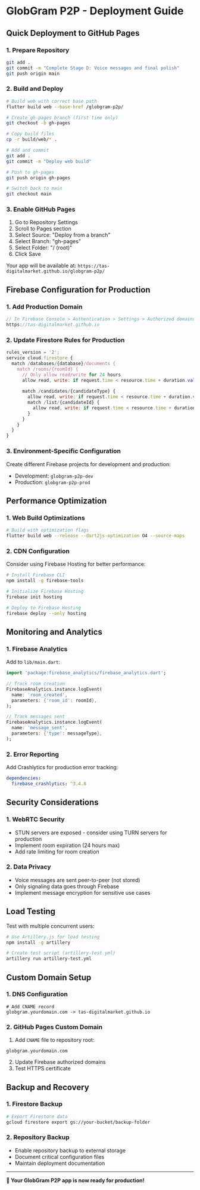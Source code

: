 # GlobGram P2P - Deployment Guide

## Quick Deployment to GitHub Pages

### 1. Prepare Repository
```bash
git add .
git commit -m "Complete Stage D: Voice messages and final polish"
git push origin main
```

### 2. Build and Deploy
```bash
# Build web with correct base path
flutter build web --base-href /globgram-p2p/

# Create gh-pages branch (first time only)
git checkout -b gh-pages

# Copy build files
cp -r build/web/* .

# Add and commit
git add .
git commit -m "Deploy web build"

# Push to gh-pages
git push origin gh-pages

# Switch back to main
git checkout main
```

### 3. Enable GitHub Pages
1. Go to Repository Settings
2. Scroll to Pages section
3. Select Source: "Deploy from a branch"
4. Select Branch: "gh-pages"
5. Select Folder: "/ (root)"
6. Click Save

Your app will be available at: `https://tas-digitalmarket.github.io/globgram-p2p/`

## Firebase Configuration for Production

### 1. Add Production Domain
```javascript
// In Firebase Console > Authentication > Settings > Authorized domains
https://tas-digitalmarket.github.io
```

### 2. Update Firestore Rules for Production
```javascript
rules_version = '2';
service cloud.firestore {
  match /databases/{database}/documents {
    match /rooms/{roomId} {
      // Only allow read/write for 24 hours
      allow read, write: if request.time < resource.time + duration.value(24, 'h');
      
      match /candidates/{candidateType} {
        allow read, write: if request.time < resource.time + duration.value(24, 'h');
        match /list/{candidateId} {
          allow read, write: if request.time < resource.time + duration.value(1, 'h');
        }
      }
    }
  }
}
```

### 3. Environment-Specific Configuration
Create different Firebase projects for development and production:

- Development: `globgram-p2p-dev`
- Production: `globgram-p2p-prod`

## Performance Optimization

### 1. Web Build Optimizations
```bash
# Build with optimization flags
flutter build web --release --dart2js-optimization O4 --source-maps
```

### 2. CDN Configuration
Consider using Firebase Hosting for better performance:

```bash
# Install Firebase CLI
npm install -g firebase-tools

# Initialize Firebase Hosting
firebase init hosting

# Deploy to Firebase Hosting
firebase deploy --only hosting
```

## Monitoring and Analytics

### 1. Firebase Analytics
Add to `lib/main.dart`:
```dart
import 'package:firebase_analytics/firebase_analytics.dart';

// Track room creation
FirebaseAnalytics.instance.logEvent(
  name: 'room_created',
  parameters: {'room_id': roomId},
);

// Track messages sent
FirebaseAnalytics.instance.logEvent(
  name: 'message_sent',
  parameters: {'type': messageType},
);
```

### 2. Error Reporting
Add Crashlytics for production error tracking:
```yaml
dependencies:
  firebase_crashlytics: ^3.4.8
```

## Security Considerations

### 1. WebRTC Security
- STUN servers are exposed - consider using TURN servers for production
- Implement room expiration (24 hours max)
- Add rate limiting for room creation

### 2. Data Privacy
- Voice messages are sent peer-to-peer (not stored)
- Only signaling data goes through Firebase
- Implement message encryption for sensitive use cases

## Load Testing

Test with multiple concurrent users:

```bash
# Use Artillery.js for load testing
npm install -g artillery

# Create test script (artillery-test.yml)
artillery run artillery-test.yml
```

## Custom Domain Setup

### 1. DNS Configuration
```
# Add CNAME record
globgram.yourdomain.com -> tas-digitalmarket.github.io
```

### 2. GitHub Pages Custom Domain
1. Add `CNAME` file to repository root:
```
globgram.yourdomain.com
```

2. Update Firebase authorized domains
3. Test HTTPS certificate

## Backup and Recovery

### 1. Firestore Backup
```bash
# Export Firestore data
gcloud firestore export gs://your-bucket/backup-folder
```

### 2. Repository Backup
- Enable repository backup to external storage
- Document critical configuration files
- Maintain deployment documentation

---

**🚀 Your GlobGram P2P app is now ready for production!**
